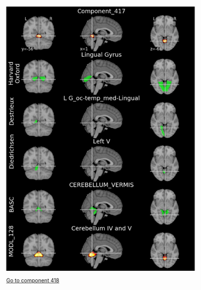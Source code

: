 


![417](preliminary/417.jpg "Component 417")

[Go to component 418](https://parietal-inria.github.io/MODL_atlas/1024/418 "Component 418")